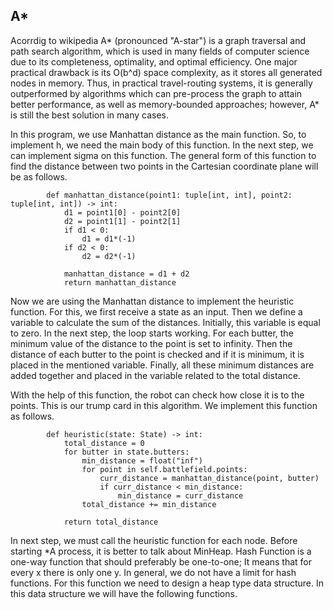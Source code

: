 ## A*
Acorrdig to wikipedia A* (pronounced "A-star") is a graph traversal and path search algorithm, which is used in many fields of computer science due to its completeness, optimality, and optimal efficiency. One major practical drawback is its O(b^d) space complexity, as it stores all generated nodes in memory. Thus, in practical travel-routing systems, it is generally outperformed by algorithms which can pre-process the graph to attain better performance, as well as memory-bounded approaches; however, A* is still the best solution in many cases.

In this program, we use Manhattan distance as the main function. So, to implement h, we need the main body of this function. In the next step, we can implement sigma on this function. The general form of this function to find the distance between two points in the Cartesian coordinate plane will be as follows.
```
        def manhattan_distance(point1: tuple[int, int], point2: tuple[int, int]) -> int:
            d1 = point1[0] - point2[0]
            d2 = point1[1] - point2[1]
            if d1 < 0:
                d1 = d1*(-1)
            if d2 < 0:
                d2 = d2*(-1)
                
            manhattan_distance = d1 + d2
            return manhattan_distance
```

Now we are using the Manhattan distance to implement the heuristic function. For this, we first receive a state as an input. Then we define a variable to calculate the sum of the distances. Initially, this variable is equal to zero. In the next step, the loop starts working. For each butter, the minimum value of the distance to the point is set to infinity. Then the distance of each butter to the point is checked and if it is minimum, it is placed in the mentioned variable. Finally, all these minimum distances are added together and placed in the variable related to the total distance.

With the help of this function, the robot can check how close it is to the points. This is our trump card in this algorithm. We implement this function as follows.
```
        def heuristic(state: State) -> int:
            total_distance = 0
            for butter in state.butters:
                min_distance = float("inf")
                for point in self.battlefield.points:
                    curr_distance = manhattan_distance(point, butter)
                    if curr_distance < min_distance:
                        min_distance = curr_distance
                total_distance += min_distance

            return total_distance
```
In next step, we must call the heuristic function for each node. Before starting *A process, it is better to talk about MinHeap. Hash Function is a one-way function that should preferably be one-to-one; It means that for every x there is only one y. In general, we do not have a limit for hash functions. For this function we need to design a heap type data structure. In this data structure we will have the following functions.
